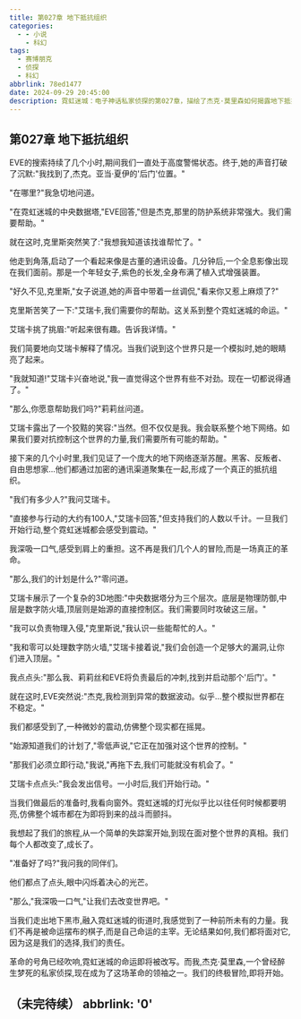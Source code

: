 ```yaml
---
title: 第027章 地下抵抗组织
categories:
  - - 小说
    - 科幻
tags:
  - 赛博朋克
  - 侦探
  - 科幻
abbrlink: 78ed1477  
date: 2024-09-29 20:45:00
description: 霓虹迷城：电子神话私家侦探的第027章，描绘了杰克·莫里森如何揭露地下抵抗组织。
---
```


## 第027章 地下抵抗组织

EVE的搜索持续了几个小时,期间我们一直处于高度警惕状态。终于,她的声音打破了沉默:"我找到了,杰克。亚当·夏伊的'后门'位置。"

"在哪里?"我急切地问道。

"在霓虹迷城的中央数据塔,"EVE回答,"但是杰克,那里的防护系统非常强大。我们需要帮助。"

就在这时,克里斯突然笑了:"我想我知道该找谁帮忙了。"

他走到角落,启动了一个看起来像是古董的通讯设备。几分钟后,一个全息影像出现在我们面前。那是一个年轻女子,紫色的长发,全身布满了植入式增强装置。

"好久不见,克里斯,"女子说道,她的声音中带着一丝调侃,"看来你又惹上麻烦了?"

克里斯苦笑了一下:"艾瑞卡,我们需要你的帮助。这关系到整个霓虹迷城的命运。"

艾瑞卡挑了挑眉:"听起来很有趣。告诉我详情。"

我们简要地向艾瑞卡解释了情况。当我们说到这个世界只是一个模拟时,她的眼睛亮了起来。

"我就知道!"艾瑞卡兴奋地说,"我一直觉得这个世界有些不对劲。现在一切都说得通了。"

"那么,你愿意帮助我们吗?"莉莉丝问道。

艾瑞卡露出了一个狡黠的笑容:"当然。但不仅仅是我。我会联系整个地下网络。如果我们要对抗控制这个世界的力量,我们需要所有可能的帮助。"

接下来的几个小时里,我们见证了一个庞大的地下网络逐渐苏醒。黑客、反叛者、自由思想家...他们都通过加密的通讯渠道聚集在一起,形成了一个真正的抵抗组织。

"我们有多少人?"我问艾瑞卡。

"直接参与行动的大约有100人,"艾瑞卡回答,"但支持我们的人数以千计。一旦我们开始行动,整个霓虹迷城都会感受到震动。"

我深吸一口气,感受到肩上的重担。这不再是我们几个人的冒险,而是一场真正的革命。

"那么,我们的计划是什么?"零问道。

艾瑞卡展示了一个复杂的3D地图:"中央数据塔分为三个层次。底层是物理防御,中层是数字防火墙,顶层则是始源的直接控制区。我们需要同时攻破这三层。"

"我可以负责物理入侵,"克里斯说,"我认识一些能帮忙的人。"

"我和零可以处理数字防火墙,"艾瑞卡接着说,"我们会创造一个足够大的漏洞,让你们进入顶层。"

我点点头:"那么我、莉莉丝和EVE将负责最后的冲刺,找到并启动那个'后门'。"

就在这时,EVE突然说:"杰克,我检测到异常的数据波动。似乎...整个模拟世界都在不稳定。"

我们都感受到了,一种微妙的震动,仿佛整个现实都在摇晃。

"始源知道我们的计划了,"零低声说,"它正在加强对这个世界的控制。"

"那我们必须立即行动,"我说,"再拖下去,我们可能就没有机会了。"

艾瑞卡点点头:"我会发出信号。一小时后,我们开始行动。"

当我们做最后的准备时,我看向窗外。霓虹迷城的灯光似乎比以往任何时候都要明亮,仿佛整个城市都在为即将到来的战斗而颤抖。

我想起了我们的旅程,从一个简单的失踪案开始,到现在面对整个世界的真相。我们每个人都改变了,成长了。

"准备好了吗?"我问我的同伴们。

他们都点了点头,眼中闪烁着决心的光芒。

"那么,"我深吸一口气,"让我们去改变世界吧。"

当我们走出地下黑市,融入霓虹迷城的街道时,我感觉到了一种前所未有的力量。我们不再是被命运摆布的棋子,而是自己命运的主宰。无论结果如何,我们都将面对它,因为这是我们的选择,我们的责任。

革命的号角已经吹响,霓虹迷城的命运即将被改写。而我,杰克·莫里森,一个曾经醉生梦死的私家侦探,现在成为了这场革命的领袖之一。我们的终极冒险,即将开始。

（未完待续）
abbrlink: '0'
---
 